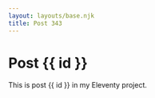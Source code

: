 ```yaml
---
layout: layouts/base.njk
title: Post 343
---
```


# Post {{ id }}

This is post {{ id }} in my Eleventy project.

